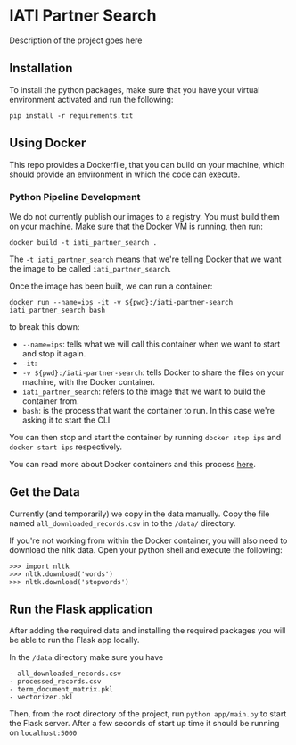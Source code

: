 # IATI Partner Search
 Description of the project goes here

## Installation
To install the python packages, make sure that you have your virtual environment activated and run the following:

```{powershell}
pip install -r requirements.txt
```

## Using Docker
This repo provides a Dockerfile, that you can build on your machine, which should provide an environment in which the code can execute.

### Python Pipeline Development
We do not currently publish our images to a registry. You must build them on your machine. Make sure that the Docker VM is running, then run:
```{powershell}
docker build -t iati_partner_search .
```
The `-t iati_partner_search` means that we're telling Docker that we want the image to be called `iati_partner_search`.

Once the image has been built, we can run a container:
```{powershell}
docker run --name=ips -it -v ${pwd}:/iati-partner-search iati_partner_search bash
```
to break this down:

- `--name=ips`: tells what we will call this container when we want to start and stop it again.
- `-it`: 
- `-v ${pwd}:/iati-partner-search`: tells Docker to share the files on your machine, with the Docker container.
- `iati_partner_search`: refers to the image that we want to build the container from.
- `bash`: is the process that want the container to run. In this case we're asking it to start the CLI

You can then stop and start the container by running `docker stop ips` and `docker start ips` respectively.

You can read more about Docker containers and this process [here](https://docs.docker.com/).

## Get the Data
Currently (and temporarily) we copy in the data manually. Copy the file named `all_downloaded_records.csv` in to the `/data/` directory.

If you're not working from within the Docker container, you will also need to download the nltk data. Open your python shell and execute the following:

```{python}
>>> import nltk
>>> nltk.download('words')
>>> nltk.download('stopwords')
```

## Run the Flask application
After adding the required data and installing the required packages you will be able to run the Flask app locally.

In the `/data` directory make sure you have

    - all_downloaded_records.csv
    - processed_records.csv
    - term_document_matrix.pkl
    - vectorizer.pkl

Then, from the root directory of the project, run `python app/main.py` to start the Flask server. After a few seconds of start up time it should be running on `localhost:5000`
